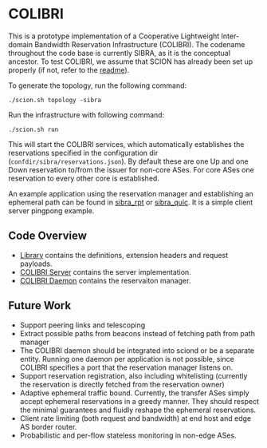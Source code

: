 # COLIBRI 

This is a prototype implementation of a Cooperative Lightweight Inter-domain 
Bandwidth Reservation Infrastructure (COLIBRI). The codename throughout the 
code base is currently SIBRA, as it is the conceptual ancestor. To test
COLIBRI, we assume that SCION has already been set up properly (if not, refer
to the [readme](README.md)). 

To generate the topology, run the following command:

```
./scion.sh topology -sibra
```

Run the infrastructure with following command:
```
./scion.sh run
```

This will start the COLIBRI services, which automatically establishes
the reservations specified in the configuration dir 
(`confdir/sibra/reservations.json`).
By default these are one Up and one Down reservation to/from the issuer
for non-core ASes. For core ASes one reservation to every other core
is established.

An example application using the reservation manager and establishing 
an ephemeral path can be found in [sibra_rpt](go/examples/sibra_rpt/pingpong.go)
or [sibra_quic](go/examples/sibra_quic/pingpong.go). It is a simple
client server pingpong example.

## Code Overview

* [Library](go/lib/sibra) contains the definitions, extension headers and request
 payloads.
* [COLIBRI Server](go/sibra_srv) contains the server implementation.
* [COLIBRI Daemon](go/sibrad) contains the reservaiton manager.


## Future Work
* Support peering links and telescoping
* Extract possible paths from beacons instead of fetching path from path manager
* The COLIBRI daemon should be integrated into sciond or be a separate entity.
 Running one daemon per application is not possible, since COLIBRI specifies a 
 port that the reservation manager listens on. 
* Support reservation registration, also including whitelisting (currently the 
 reservation is directly fetched from the reservation owner)
* Adaptive ephemeral traffic bound. Currently, the transfer ASes simply 
 accept ephemeral reservations in a greedy manner. They should respect the 
 minimal guarantees and fluidly reshape the ephemeral reservations.
* Client rate limiting (both request and bandwidth) at end host and edge AS 
 border router.
* Probabilistic and per-flow stateless monitoring in non-edge ASes.
